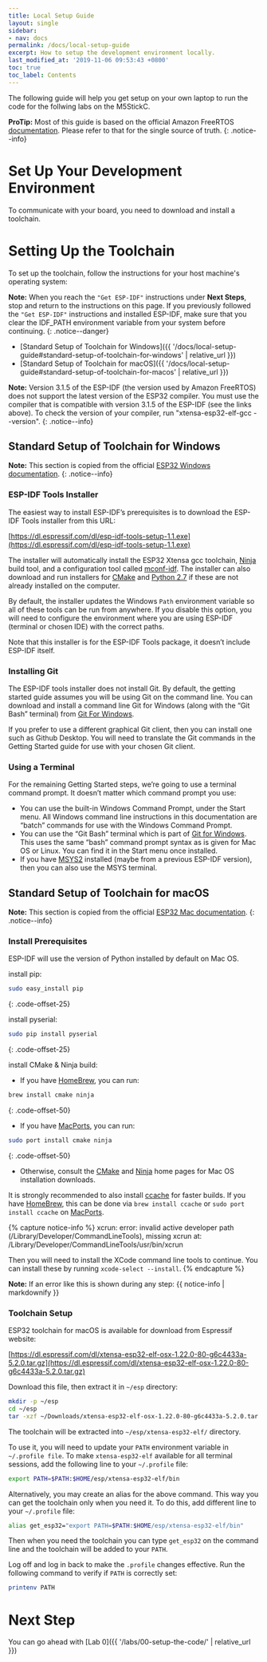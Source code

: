 ```yaml
---
title: Local Setup Guide
layout: single
sidebar:
- nav: docs
permalink: /docs/local-setup-guide
excerpt: How to setup the development environment locally.
last_modified_at: '2019-11-06 09:53:43 +0800'
toc: true
toc_label: Contents
---
```


The following guide will help you get setup on your own laptop to run the code for the follwing labs on the M5StickC.

**ProTip:** Most of this guide is based on the official Amazon FreeRTOS [documentation](https://docs.aws.amazon.com/freertos/latest/userguide/getting_started_espressif.html). Please refer to that for the single source of truth.
{: .notice--info}

# Set Up Your Development Environment
To communicate with your board, you need to download and install a toolchain.

# Setting Up the Toolchain
To set up the toolchain, follow the instructions for your host machine's operating system:

**Note:** When you reach the `"Get ESP-IDF"` instructions under **Next Steps**, stop and return to the instructions on this page. If you previously followed the `"Get ESP-IDF"` instructions and installed ESP-IDF, make sure that you clear the IDF_PATH environment variable from your system before continuing.
{: .notice--danger}

* [Standard Setup of Toolchain for Windows]({{ '/docs/local-setup-guide#standard-setup-of-toolchain-for-windows' | relative_url }})
* [Standard Setup of Toolchain for macOS]({{ '/docs/local-setup-guide#standard-setup-of-toolchain-for-macos' | relative_url }})

**Note:** Version 3.1.5 of the ESP-IDF (the version used by Amazon FreeRTOS) does not support the latest version of the ESP32 compiler. You must use the compiler that is compatible with version 3.1.5 of the ESP-IDF (see the links above). To check the version of your compiler, run "xtensa-esp32-elf-gcc --version".
{: .notice--info}

## Standard Setup of Toolchain for Windows

**Note:** This section is copied from the official [ESP32 Windows documentation](https://docs.espressif.com/projects/esp-idf/en/v3.1.5/get-started-cmake/windows-setup.html).
{: .notice--info}

### ESP-IDF Tools Installer

The easiest way to install ESP-IDF’s prerequisites is to download the ESP-IDF Tools installer from this URL:

[https://dl.espressif.com/dl/esp-idf-tools-setup-1.1.exe](https://dl.espressif.com/dl/esp-idf-tools-setup-1.1.exe)

The installer will automatically install the ESP32 Xtensa gcc toolchain, [Ninja](https://ninja-build.org/) build tool, and a configuration tool called [mconf-idf](https://github.com/espressif/kconfig-frontends/releases/). The installer can also download and run installers for [CMake](https://cmake.org/download/) and [Python 2.7](https://www.python.org/downloads/windows/) if these are not already installed on the computer.

By default, the installer updates the Windows `Path` environment variable so all of these tools can be run from anywhere. If you disable this option, you will need to configure the environment where you are using ESP-IDF (terminal or chosen IDE) with the correct paths.

Note that this installer is for the ESP-IDF Tools package, it doesn’t include ESP-IDF itself.

### Installing Git
The ESP-IDF tools installer does not install Git. By default, the getting started guide assumes you will be using Git on the command line. You can download and install a command line Git for Windows (along with the “Git Bash” terminal) from [Git For Windows](https://gitforwindows.org/).

If you prefer to use a different graphical Git client, then you can install one such as Github Desktop. You will need to translate the Git commands in the Getting Started guide for use with your chosen Git client.

### Using a Terminal
For the remaining Getting Started steps, we’re going to use a terminal command prompt. It doesn’t matter which command prompt you use:

* You can use the built-in Windows Command Prompt, under the Start menu. All Windows command line instructions in this documentation are “batch” commands for use with the Windows Command Prompt.
* You can use the “Git Bash” terminal which is part of [Git for Windows](https://gitforwindows.org/). This uses the same “bash” command prompt syntax as is given for Mac OS or Linux. You can find it in the Start menu once installed.
* If you have [MSYS2](https://msys2.github.io/) installed (maybe from a previous ESP-IDF version), then you can also use the MSYS terminal.

## Standard Setup of Toolchain for macOS

**Note:** This section is copied from the official [ESP32 Mac documentation](https://docs.espressif.com/projects/esp-idf/en/v3.1.5/get-started-cmake/macos-setup.html).
{: .notice--info}

### Install Prerequisites
ESP-IDF will use the version of Python installed by default on Mac OS.

install pip:
```bash
sudo easy_install pip
```
{: .code-offset-25}

install pyserial:
```bash
sudo pip install pyserial
```
{: .code-offset-25}

install CMake & Ninja build:

* If you have [HomeBrew](https://brew.sh/), you can run:

```bash
brew install cmake ninja
```
{: .code-offset-50}

* If you have [MacPorts](https://www.macports.org/install.php), you can run:

```bash
sudo port install cmake ninja
```
{: .code-offset-50}

* Otherwise, consult the [CMake](https://cmake.org/) and [Ninja](https://ninja-build.org/) home pages for Mac OS installation downloads.

It is strongly recommended to also install [ccache](https://ccache.samba.org/) for faster builds. If you have [HomeBrew](https://brew.sh/), this can be done via `brew install ccache` or `sudo port install ccache` on [MacPorts](https://www.macports.org/install.php).

{% capture notice-info %}
xcrun: error: invalid active developer path (/Library/Developer/CommandLineTools), missing xcrun at: /Library/Developer/CommandLineTools/usr/bin/xcrun

Then you will need to install the XCode command line tools to continue. You can install these by running ``xcode-select --install``.
{% endcapture %}

<div class="notice--info">
  <strong>Note:</strong> If an error like this is shown during any step:
  {{ notice-info | markdownify }}
</div>


### Toolchain Setup
ESP32 toolchain for macOS is available for download from Espressif website:

[https://dl.espressif.com/dl/xtensa-esp32-elf-osx-1.22.0-80-g6c4433a-5.2.0.tar.gz](https://dl.espressif.com/dl/xtensa-esp32-elf-osx-1.22.0-80-g6c4433a-5.2.0.tar.gz)

Download this file, then extract it in ``~/esp`` directory:

```bash
mkdir -p ~/esp
cd ~/esp
tar -xzf ~/Downloads/xtensa-esp32-elf-osx-1.22.0-80-g6c4433a-5.2.0.tar.gz
```

The toolchain will be extracted into ``~/esp/xtensa-esp32-elf/`` directory.

To use it, you will need to update your ``PATH`` environment variable in ``~/.profile file``. To make ``xtensa-esp32-elf`` available for all terminal sessions, add the following line to your ``~/.profile`` file:

```bash
export PATH=$PATH:$HOME/esp/xtensa-esp32-elf/bin
```

Alternatively, you may create an alias for the above command. This way you can get the toolchain only when you need it. To do this, add different line to your ``~/.profile`` file:

```bash
alias get_esp32="export PATH=$PATH:$HOME/esp/xtensa-esp32-elf/bin"
```

Then when you need the toolchain you can type ``get_esp32`` on the command line and the toolchain will be added to your ``PATH``.

Log off and log in back to make the ``.profile`` changes effective. Run the following command to verify if ``PATH`` is correctly set:

```bash
printenv PATH
```

# Next Step

You can go ahead with [Lab 0]({{ '/labs/00-setup-the-code/' | relative_url }})
